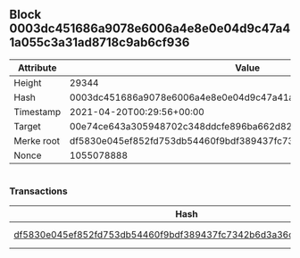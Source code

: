 ## Block 0003dc451686a9078e6006a4e8e0e04d9c47a41a055c3a31ad8718c9ab6cf936

Attribute | Value
--- | ---
Height | 29344
Hash | 0003dc451686a9078e6006a4e8e0e04d9c47a41a055c3a31ad8718c9ab6cf936
Timestamp | 2021-04-20T00:29:56+00:00
Target | 00e74ce643a305948702c348ddcfe896ba662d82c1a228faf4ad12250f07334e
Merke root | df5830e045ef852fd753db54460f9bdf389437fc7342b6d3a36c4e8296f8b33b
Nonce | 1055078888

```

```

### Transactions

Hash | Amount
--- | ---
[df5830e045ef852fd753db54460f9bdf389437fc7342b6d3a36c4e8296f8b33b](df5830e045ef852fd753db54460f9bdf389437fc7342b6d3a36c4e8296f8b33b.md) | 10.00000000 SKEPTI 
